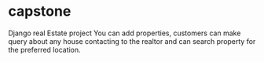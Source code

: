 # capstone
Django real Estate project
You can add properties, customers can make query about any house contacting to the realtor and can search property for the preferred location.
